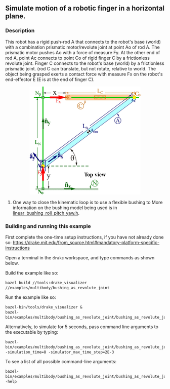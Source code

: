 ## Simulate motion of a robotic finger in a horizontal plane.

### Description

This robot has a rigid push-rod A that connects to the robot's base (world) with
a combination prismatic motor/revolute joint at point Ao of rod A. The prismatic
motor pushes Ao with a force of measure Fy. At the other end of rod A, point Ac
connects to point Co of rigid finger C by a frictionless revolute joint.
Finger C connects to the robot's base (world) by a frictionless prismatic joint.
(rod C can translate, but not rotate, relative to world.  The object being
grasped exerts a contact force with measure Fx on the robot's end-effector E
(E is at the end of finger C).

<p align="center">
  <img src="RobotFingerPlanarMechanismSchematic.jpg" width="350" alt="Robotic finger">
</p>

1. One way to close the kinematic loop is to use a flexible bushing to
   More information on the bushing model being used is in
[linear_bushing_roll_pitch_yaw.h](https://drake.mit.edu/doxygen_cxx/classdrake_1_1multibody_1_1_linear_bushing_roll_pitch_yaw.html).

### Building and running this example

First complete the one-time setup instructions, if you have not already done so:
https://drake.mit.edu/from_source.html#mandatory-platform-specific-instructions

Open a terminal in the `drake` workspace, and type commands as shown below.

Build the example like so:
```
bazel build //tools:drake_visualizer //examples/multibody/bushing_as_revolute_joint
```

Run the example like so:
```
bazel-bin/tools/drake_visualizer &
bazel-bin/examples/multibody/bushing_as_revolute_joint/bushing_as_revolute_joint
```

Alternatively, to simulate for 5 seconds, pass command line arguments to the
executable by typing:
```
bazel-bin/examples/multibody/bushing_as_revolute_joint/bushing_as_revolute_joint -simulation_time=8 -simulator_max_time_step=2E-3
```

To see a list of all possible command-line arguments:
```
bazel-bin/examples/multibody/bushing_as_revolute_joint/bushing_as_revolute_joint -help
```
